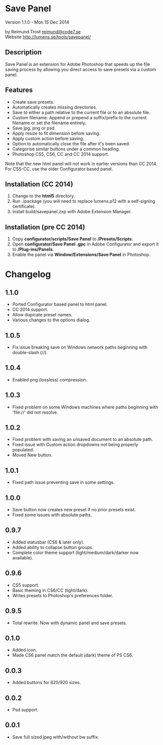 Save Panel
==========

Version 1.1.0 - Mon 15 Dec 2014

by Reimund Trost <reimund@code7.se>  
Website <http://lumens.se/tools/savepanel/>


Description
-----------
Save Panel is an extension for Adobe Photoshop that speeds up the file saving
process by allowing you direct access to save presets via a custom panel.


Features
--------
- Create save presets.
- Automatically creates missing directories.
- Save to either a path relative to the current file or to an absolute file.
- Custom filename: Append or prepend a suffix/prefix to the current filename or
  set the filename entirely.
- Save jpg, png or psd.
- Apply resize to fit dimension before saving.
- Apply custom action before saving.
- Option to automatically close the file after it's been saved.
- Categorise similar buttons under a common heading.
- Photoshop CS5, CS6, CC and CC 2014 support.
  
Note that the new html panel will not work in earlier versions than CC 2014.
For CS5-CC, use the older Configurator based panel.


Installation (CC 2014)
----------------------
1.	Change to the __html5__ directory.
2.  Run ./package <password> (you will need to replace lumens.p12 with a self-signing certificate).
3.	Install build/savepanel.zxp with Adobe Extension Manager.

Installation (pre CC 2014)
--------------------------
1.	Copy __configurator/scripts/Save Panel__ to __<your photoshop directory>/Presets/Scripts__.
2.	Open __configurator/Save Panel <version>.gpc__ in Adobe Configurator and export it to
	__<your photoshop directory>/Plug-ins/Panels__.
3.	Enable the panel via __Window/Extensions/Save Panel__ in Photoshop.


Changelog
=========

1.1.0
-----
- Ported Configurator based panel to html panel.
- CC 2014 support.
- Allow dupicate preset names.
- Various changes to the options dialog. 

1.0.5
-----
- Fix issue breaking save on Windows network paths beginning with 
  double-slash (//).

1.0.4
-----
- Enabled png (lossless) compression.

1.0.3
-----
- Fixed problem on some Windows machines where paths beginning with 'file://'
  did not resolve.

1.0.2
-----
- Fixed problem with saving an unsaved document to an absolute path.
- Fixed issue with Custom action dropdowns not being properly populated.
- Moved New button.

1.0.1
-----
- Fixed path issue preventing save in some settings.

1.0.0
-----
- Save button now creates new preset if no prior presets exist.
- Fixed some issues with absolute paths.

0.9.7
-----
- Added statusbar (CS6 & later only).
- Added ability to collapse button groups.
- Complete color theme support (light/medium/dark/darker now available).

0.9.6
-----
- CS5 support.
- Basic theming in CS6/CC (light/dark).
- Writes presets to Photoshop's preferences folder.

0.9.5
-----
- Total rewrite. Now with dynamic panel and save presets.

0.1.0
-----
- Added icon.
- Made CS6 panel match the default (dark) theme of PS CS6.

0.0.3
-----
- Added buttons for 820/920 sizes.

0.0.2
-----
- Psd support.

0.0.1
-----
- Save full sized jpeg with/without bw suffix.
